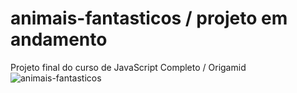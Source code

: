 # animais-fantasticos  /  projeto em andamento
Projeto final do curso de JavaScript Completo / Origamid
![animais-fantasticos](https://github.com/Dev-JulioCezar/animais-fantasticos/assets/123606660/18e87958-7b3a-4926-821b-f9e9afd7e170)
